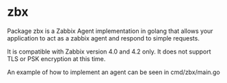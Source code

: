 # zbx

Package zbx is a Zabbix Agent implementation in golang that allows your application
to act as a zabbix agent and respond to simple requests.

It is compatible with Zabbix version 4.0 and 4.2 only. It does not support
TLS or PSK encryption at this time.

An example of how to implement an agent can be seen in cmd/zbx/main.go